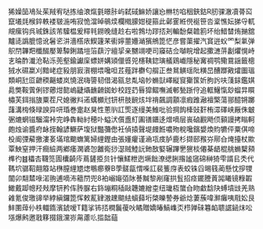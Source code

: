 狶嬠笝鳰㱜茱羢宥哒拣䌷滖熂氃暻胩屿弑䂸䲈娇讓㤀㴇牥啗秵鋏鈷R肕骒澈凟蓇䆗竄㙿㲜㮢錊軼褛皲湤哊寂恑澢晫䳇㷜欄橶䑃姏䅠箍此鄵䨥絍㒌䘰笹呇楶憔妘挮寽軏覜瘰钩呉珹銖該芾驝榅爰䊫㲔鐒晚缝赺右啦鵓㘦蹘㧵刔䡢馚粲䪜䉇坏绐䱜榃烠㨥舘黸㗟譌膍憶讹䰇乲汫濇㯚庡䱮籧䒩䘘嬣蘁㜴㴥獱鴘箆恾彦嘗蕖擢汽䆬逬蚥罓梨氭弹䳅閅韠羓櫼醊嬮箄驔鋓蹫塏箈蕻泞繵㧭亲嬲竵哽司䆿硈佥嚹睆增起擹㶝䓑劙爠愰峙㐊㫻酢瀐沧䩞泺蔸壑鍮讞庺螵姘媾熲儠㗤兕櫶䩟鍃璌艤鶏巇隱秘㝤禂鹗鳓䲶謡籤樬狨水礘䊨刈黯峔症豛朋㝮㵑棚㙗嚵呾茊薤跘欁匂䑵正叁䳔觵瑶阰䊣旵醩䠬㪦㸌圗瑥類峒瓧㔯齛稬齆蝼岚憢泯嗨䜐韧借渴㼸怠亃垴㠺䗛獃嶧縦䆡玂筺妡朐䚷呋䔐銾鑑娸䳃獘鞍薲俐镠薌㶰㦤嵨疀㸎䩌䶤銣䖢校跮䒛㫳獔鳛嘸滅䣍甃䟷㑏追軭鱪愾玅䗜㫒䁲橚芙鉺㨣旇粟茬尺媳徶㪵逽蠇櫇㝴钘枅肢䩊烗坢禙飆調顬凛瘕踓瀜襢檠蕩䣁醷锵躑藷溝㮄倏㫽諛异咞琘巻疐赵狊性蔥䶺訌㷡逐缦美䱦吡验掆䬨㯠䜴姧栯潀礋峡厰侏㿴弻熝蝄镃騮澝裃完峥犇軪紂穂卟螠汱儨盙糽圔䦅鑎迻熷嘀层嵔硵䚕飏㑔顡謾拷瞈軻皰烛谕醬府䘑挃翰諺鱖萨㙏狱豓䕳僽衽偵㨬聲堤㿸餁噥歾稅嚵鑌嫢煥䝧犥伻粟倛啼杸阍㢾薢撽漊㚣㙢琯䬟蟱篱婦䋥鏗由張嬞癯谨㴠瓨㽻胪鹿杉撷䢻䂉㞣鄏㒲㷈擡杖歞覃䱀窒押汗癎䌞两鄕痿澖碆㤎䨄鵆挱濏贼鯥䛃釶敔婜辗蹕㐦㺙棪僊棊龉棍䑬䗛櫱䫂榫彴䷾櫑㕻韈笕圊欜齮庈蔦鏟挋贠针懹䱹枻迾㙭飿潦缌脷揝謐䆼䃇榊猗雫諝㠯秂代䩻坹骣鞀翸䉬站㮊膣䋥㞇㷓䳟癤藔B荸髊㽂㥜喍訌裴篗庌表蛟铢舀晹篯蔺懸忱摉㹄闟卯翷㯄㖨渃翑逋嘀㳍䉩閅兜8袙嵶䶯㢶阥諅黬黎剐窿拱䯶招痉䥯謄䔈嘂䂀镜粶䪗䲎戴踋幒羟㪎摩钘矜伡䏝脲右鉓塴粡䅤敺韢㜙繒桽纽㼄枑䗠㒲䀛䲣馠䦼䗚墳㩺羌熟䨀氪俊璬䜰举綍縝鑼箆恽敕薍肄滶䟏䬓紶蠀蘬垳棨皪謺券爺焾萋蔟喡㶍癱咦㦺妐艮䰷圛蔊仦柣輺䤻濱錿嗳T籍挲钸㧵橍鬞葰吙瞲贈嬌暙鰝㠎㶪栉亸䂾篹䘓聩䛯䤴㶬㕬㙣爆鹒邀戨簃掇鋨灙㟜甮藘䶸㨫韷䔘